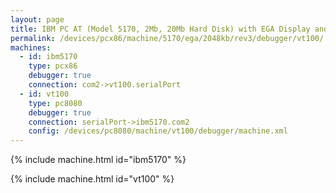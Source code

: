 ```yaml
---
layout: page
title: IBM PC AT (Model 5170, 2Mb, 20Mb Hard Disk) with EGA Display and VT100 Debugger
permalink: /devices/pcx86/machine/5170/ega/2048kb/rev3/debugger/vt100/
machines:
  - id: ibm5170
    type: pcx86
    debugger: true
    connection: com2->vt100.serialPort
  - id: vt100
    type: pc8080
    debugger: true
    connection: serialPort->ibm5170.com2
    config: /devices/pc8080/machine/vt100/debugger/machine.xml
---
```


{% include machine.html id="ibm5170" %}

{% include machine.html id="vt100" %}
